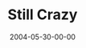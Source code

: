 ---
layout: message
category: message
series: "Going Crazy"
title: "Still Crazy"
date: 2004-05-30-00-00
message_id: 169
audio: "http://s3.amazonaws.com/crossroads-media/media/legacy/mp3/GC_07_05-30-04_Still_Crazy.mp3"
audio-duration: "38:25"
flag: "N"
---